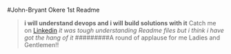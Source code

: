 #John-Bryant Okere 1st Readme
>**i will understand devops and i will build solutions with it**
Catch me on [Linkedin](https://www.linkedin.com/in/john-bryant-okere/) 
*it was tough understanding Readme files but i think i have got the hang of it*
#########A round of applause for me Ladies and Gentlemen!!